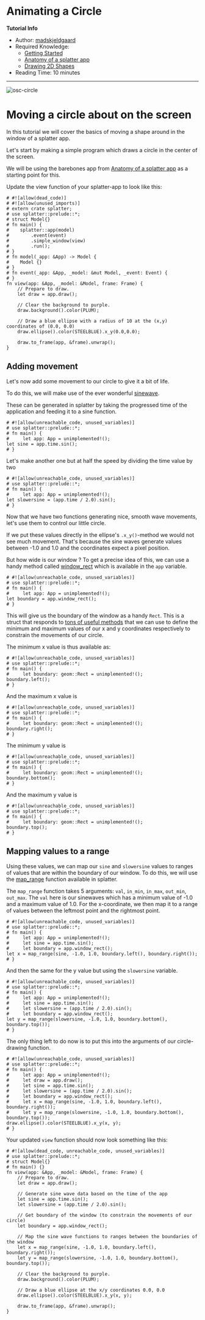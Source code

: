 # Animating a Circle

**Tutorial Info**

- Author: [madskjeldgaard](https://madskjeldgaard.dk)
- Required Knowledge:
    - [Getting Started](/getting_started.md)
    - [Anatomy of a splatter app](/tutorials/basics/anatomy-of-a-splatter-app.md)
    - [Drawing 2D Shapes](/tutorials/basics/drawing-2d-shapes.md)
- Reading Time: 10 minutes
---

![osc-circle](/tutorials/basics/images/moving-circle.gif)

# Moving a circle about on the screen
In this tutorial we will cover the basics of moving a shape around in the window of a splatter app.

Let's start by making a simple program which draws a circle in the center of the screen.

We will be using the barebones app from [Anatomy of a splatter app](/tutorials/basics/anatomy-of-a-splatter-app.md) as a starting point for this.

Update the view function of your splatter-app to look like this:

```rust,no_run
# #![allow(dead_code)]
# #![allow(unused_imports)]
# extern crate splatter;
# use splatter::prelude::*;
# struct Model{}
# fn main() {
#    splatter::app(model)
#        .event(event)
#        .simple_window(view)
#        .run();
# }
# fn model(_app: &App) -> Model {
#    Model {}
# }
# fn event(_app: &App, _model: &mut Model, _event: Event) {
# }
fn view(app: &App, _model: &Model, frame: Frame) {
	// Prepare to draw.
    let draw = app.draw();

    // Clear the background to purple.
    draw.background().color(PLUM);

	// Draw a blue ellipse with a radius of 10 at the (x,y) coordinates of (0.0, 0.0)
    draw.ellipse().color(STEELBLUE).x_y(0.0,0.0);

    draw.to_frame(app, &frame).unwrap();
}
```

## Adding movement

Let's now add some movement to our circle to give it a bit of life.

To do this, we will make use of the ever wonderful [sinewave](https://en.wikipedia.org/wiki/Sine_wave).

These can be generated in splatter by taking the progressed time of the application and feeding it to a sine function.

```rust,no_run
# #![allow(unreachable_code, unused_variables)]
# use splatter::prelude::*;
# fn main() {
#     let app: App = unimplemented!();
let sine = app.time.sin();
# }
```

Let's make another one but at half the speed by dividing the time value by two

```rust,no_run
# #![allow(unreachable_code, unused_variables)]
# use splatter::prelude::*;
# fn main() {
#     let app: App = unimplemented!();
let slowersine = (app.time / 2.0).sin();
# }
```

Now that we have two functions generating nice, smooth wave movements, let's use them to control our little circle.

If we put these values directly in the ellipse's `.x_y()`-method we would not see much movement. That's because the sine waves generate values between -1.0 and 1.0 and the coordinates expect a pixel position.

But how wide is our window ? To get a precise idea of this, we can use a handy method called [window_rect](https://docs.rs/splatter/latest/splatter/app/struct.App.html#method.window_rect) which is available in the `app` variable.

```rust,no_run
# #![allow(unreachable_code, unused_variables)]
# use splatter::prelude::*;
# fn main() {
#     let app: App = unimplemented!();
let boundary = app.window_rect();
# }
```

This will give us the boundary of the window as a handy `Rect`. This is a struct that responds to [tons of useful methods](https://docs.rs/splatter/latest/splatter/geom/rect/struct.Rect.html) that we can use to define the minimum and maximum values of our x and y coordinates respectively to constrain the movements of our circle.

The minimum x value is thus available as:

```rust,no_run
# #![allow(unreachable_code, unused_variables)]
# use splatter::prelude::*;
# fn main() {
#     let boundary: geom::Rect = unimplemented!();
boundary.left();
# }
```

And the maximum x value is

```rust,no_run
# #![allow(unreachable_code, unused_variables)]
# use splatter::prelude::*;
# fn main() {
#     let boundary: geom::Rect = unimplemented!();
boundary.right();
# }
```

The minimum y value is

```rust,no_run
# #![allow(unreachable_code, unused_variables)]
# use splatter::prelude::*;
# fn main() {
#     let boundary: geom::Rect = unimplemented!();
boundary.bottom();
# }
```

And the maximum y value is

```rust,no_run
# #![allow(unreachable_code, unused_variables)]
# use splatter::prelude::*;
# fn main() {
#     let boundary: geom::Rect = unimplemented!();
boundary.top();
# }
```

## Mapping values to a range

Using these values, we can map our `sine` and `slowersine` values to ranges of values that are within the boundary of our window. To do this, we will use the [map_range](https://docs.rs/splatter/latest/splatter/math/fn.map_range.html) function available in splatter.

The `map_range` function takes 5 arguments: `val`, `in_min`, `in_max`, `out_min`, `out_max`. The `val` here is our sinewaves which has a minimum value of -1.0 and a maximum value of 1.0. For the x-coordinate, we then map it to a range of values between the leftmost point and the rightmost point.

```rust,no_run
# #![allow(unreachable_code, unused_variables)]
# use splatter::prelude::*;
# fn main() {
#     let app: App = unimplemented!();
#     let sine = app.time.sin();
#     let boundary = app.window_rect();
let x = map_range(sine, -1.0, 1.0, boundary.left(), boundary.right());
# }
```

And then the same for the y value but using the `slowersine` variable.

```rust,no_run
# #![allow(unreachable_code, unused_variables)]
# use splatter::prelude::*;
# fn main() {
#     let app: App = unimplemented!();
#     let sine = app.time.sin();
#     let slowersine = (app.time / 2.0).sin();
#     let boundary = app.window_rect();
let y = map_range(slowersine, -1.0, 1.0, boundary.bottom(), boundary.top());
# }
```

The only thing left to do now is to put this into the arguments of our circle-drawing function.

```rust,no_run
# #![allow(unreachable_code, unused_variables)]
# use splatter::prelude::*;
# fn main() {
#     let app: App = unimplemented!();
#     let draw = app.draw();
#     let sine = app.time.sin();
#     let slowersine = (app.time / 2.0).sin();
#     let boundary = app.window_rect();
#     let x = map_range(sine, -1.0, 1.0, boundary.left(), boundary.right());
#     let y = map_range(slowersine, -1.0, 1.0, boundary.bottom(), boundary.top());
draw.ellipse().color(STEELBLUE).x_y(x, y);
# }
```

Your updated `view` function should now look something like this:

```rust,no_run
# #![allow(dead_code, unreachable_code, unused_variables)]
# use splatter::prelude::*;
# struct Model{}
# fn main() {}
fn view(app: &App, _model: &Model, frame: Frame) {
    // Prepare to draw.
    let draw = app.draw();

    // Generate sine wave data based on the time of the app
    let sine = app.time.sin();
    let slowersine = (app.time / 2.0).sin();

    // Get boundary of the window (to constrain the movements of our circle)
    let boundary = app.window_rect();

    // Map the sine wave functions to ranges between the boundaries of the window
    let x = map_range(sine, -1.0, 1.0, boundary.left(), boundary.right());
    let y = map_range(slowersine, -1.0, 1.0, boundary.bottom(), boundary.top());

    // Clear the background to purple.
    draw.background().color(PLUM);

    // Draw a blue ellipse at the x/y coordinates 0.0, 0.0
    draw.ellipse().color(STEELBLUE).x_y(x, y);

    draw.to_frame(app, &frame).unwrap();
}
```
